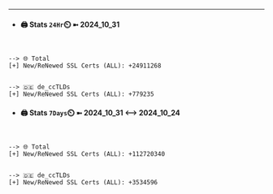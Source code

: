 

---
- #### 🖨️ **Stats** `24Hr`⏲️ ➼ 2024_10_31
```console


--> 🌐 Total
[+] New/ReNewed SSL Certs (ALL): +24911268


--> 🇩🇪 de_ccTLDs
[+] New/ReNewed SSL Certs (ALL): +779235

```

- #### 🖨️ **Stats** `7Days`⏲️ ➼ 2024_10_31 <--> 2024_10_24
```console


--> 🌐 Total
[+] New/ReNewed SSL Certs (ALL): +112720340


--> 🇩🇪 de_ccTLDs
[+] New/ReNewed SSL Certs (ALL): +3534596

```

